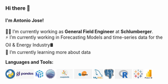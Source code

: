 ### Hi there 👋  
#### I'm Antonio Jose!   

👨‍💻 I’m currently working as <b>General Field Engineer</b> at <b>Schlumberger</b>.\
:zap: I’m currently working in Forecasting Models and time-series data for the Oil & Energy Industry:oil_drum:\
🌱 I’m currently learning more about data 

**Languages and Tools:**

<code><img height="30" src="Images/python.png"></code> <code><img height="30" src="Images/pandas.png"></code>  <code><img height="30" src="Images/numpy.png"></code> <code><img height="30" src="Images/seaborn.png"></code> <code><img height="30" src="Images/matplotlib.png"></code> <code><img height="30" src="Images/Scikitlearn.png"></code> <code><img height="30" src="Images/MySQL.png"></code> <code><img height="30" src="Images/Postgresql.png"></code>
<code><img height="30" src="Images/R.png"></code> <code><img height="30" src="Images/Tableau.png"></code> <code><img height="30" src="Images/PowerBI.png"></code>
